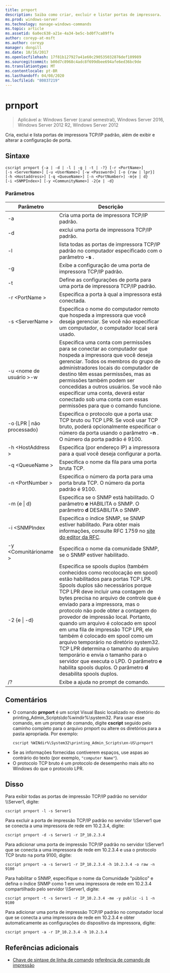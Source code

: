 ```yaml
---
title: prnport
description: Saiba como criar, excluir e listar portas de impressora.
ms.prod: windows-server
ms.technology: manage-windows-commands
ms.topic: article
ms.assetid: 6a0ec638-a21e-4a34-be5c-bd0f7ca89ffe
author: coreyp-at-msft
ms.author: coreyp
manager: dongill
ms.date: 10/16/2017
ms.openlocfilehash: 17f81b127927a41e60c290535032876def109989
ms.sourcegitcommit: b00d7c8968c4adc8f699dbee694afe6ed36bc9de
ms.translationtype: MT
ms.contentlocale: pt-BR
ms.lasthandoff: 04/08/2020
ms.locfileid: "80837219"
---
```

# <a name="prnport"></a>prnport

>Aplicável a: Windows Server (canal semestral), Windows Server 2016, Windows Server 2012 R2, Windows Server 2012

Cria, exclui e lista portas de impressora TCP/IP padrão, além de exibir e alterar a configuração de porta.

## <a name="syntax"></a>Sintaxe
```
cscript prnport {-a | -d | -l | -g | -t | -?} [-r <PortName>] 
[-s <ServerName>] [-u <UserName>] [-w <Password>] [-o {raw | lpr}] 
[-h <Hostaddress>] [-q <QueueName>] [-n <PortNumber>] -m{e | d} 
[-i <SNMPIndex>] [-y <CommunityName>] -2{e | -d}
```

### <a name="parameters"></a>Parâmetros

|          Parâmetro           |                                                                                                                                                                                                                                                                                                     Descrição                                                                                                                                                                                                                                                                                                      |
|------------------------------|----------------------------------------------------------------------------------------------------------------------------------------------------------------------------------------------------------------------------------------------------------------------------------------------------------------------------------------------------------------------------------------------------------------------------------------------------------------------------------------------------------------------------------------------------------------------------------------------------------------------|
|              -a              |                                                                                                                                                                                                                                                                                       Cria uma porta de impressora TCP/IP padrão.                                                                                                                                                                                                                                                                                        |
|              -d              |                                                                                                                                                                                                                                                                                       exclui uma porta de impressora TCP/IP padrão.                                                                                                                                                                                                                                                                                        |
|              -l              |                                                                                                                                                                                                                                                             lista todas as portas de impressora TCP/IP padrão no computador especificado com o parâmetro **-s** .                                                                                                                                                                                                                                                             |
|              -g              |                                                                                                                                                                                                                                                                            Exibe a configuração de uma porta de impressora TCP/IP padrão.                                                                                                                                                                                                                                                                             |
|              -t              |                                                                                                                                                                                                                                                                           Define as configurações de porta para uma porta de impressora TCP/IP padrão.                                                                                                                                                                                                                                                                           |
|        -r \<PortName >        |                                                                                                                                                                                                                                                                                Especifica a porta à qual a impressora está conectada.                                                                                                                                                                                                                                                                                 |
|       -s \<ServerName >       |                                                                                                                                                                                                                               Especifica o nome do computador remoto que hospeda a impressora que você deseja gerenciar. Se você não especificar um computador, o computador local será usado.                                                                                                                                                                                                                                |
| -u \<nome de usuário >-w <Password> |                                                                                                              Especifica uma conta com permissões para se conectar ao computador que hospeda a impressora que você deseja gerenciar. Todos os membros do grupo de administradores locais do computador de destino têm essas permissões, mas as permissões também podem ser concedidas a outros usuários. Se você não especificar uma conta, deverá estar conectado sob uma conta com essas permissões para que o comando funcione.                                                                                                               |
|     -o {LPR &#124; não processado}      |                                                                                                                                                                                                              Especifica o protocolo que a porta usa: TCP bruto ou TCP LPR. Se você usar TCP bruto, poderá opcionalmente especificar o número da porta usando o parâmetro **-n** . O número da porta padrão é 9100.                                                                                                                                                                                                              |
|      -h \<HostAddress >       |                                                                                                                                                                                                                                                                   Especifica (por endereço IP) a impressora para a qual você deseja configurar a porta.                                                                                                                                                                                                                                                                    |
|       -q \<QueueName >        |                                                                                                                                                                                                                                                                                     Especifica o nome da fila para uma porta bruta TCP.                                                                                                                                                                                                                                                                                     |
|       -n \<PortNumber >       |                                                                                                                                                                                                                                                                    Especifica o número da porta para uma porta bruta TCP. O número da porta padrão é 9100.                                                                                                                                                                                                                                                                    |
|        -m {e &#124; d}        |                                                                                                                                                                                                                                                       Especifica se o SNMP está habilitado. O parâmetro **e** HABILITA o SNMP. O parâmetro **d** DESABILITA o SNMP.                                                                                                                                                                                                                                                        |
|        -i \<SNMPIndex        |                                                                                                                                                                                                                             Especifica o índice SNMP, se SNMP estiver habilitado. Para obter mais informações, consulte RFC 1759 no [site do editor da RFC](https://go.microsoft.com/fwlink/?LinkId=569).                                                                                                                                                                                                                              |
|     -y \<Comunitárioname >      |                                                                                                                                                                                                                                                                                Especifica o nome da comunidade SNMP, se o SNMP estiver habilitado.                                                                                                                                                                                                                                                                                |
|       -2 {e &#124; -d}        | Especifica se spools duplos (também conhecidos como recolocação em spool) estão habilitados para portas TCP LPR. Spools duplos são necessários porque TCP LPR deve incluir uma contagem de bytes precisa no arquivo de controle que é enviado para a impressora, mas o protocolo não pode obter a contagem do provedor de impressão local. Portanto, quando um arquivo é colocado em spool em uma fila de impressão TCP LPR, ele também é colocado em spool como um arquivo temporário no diretório system32. TCP LPR determina o tamanho do arquivo temporário e envia o tamanho para o servidor que executa o LPD. O parâmetro **e** habilita spools duplos. O parâmetro **d** desabilita spools duplos. |
|              /?              |                                                                                                                                                                                                                                                                                         Exibe a ajuda no prompt de comando.                                                                                                                                                                                                                                                                                         |

## <a name="remarks"></a>Comentários
-   O comando **prnport** é um script Visual Basic localizado no diretório <language> do printing_Admin_Scripts\\do%windir%\system32\. Para usar esse comando, em um prompt de comando, digite **cscript** seguido pelo caminho completo para o arquivo prnport ou altere os diretórios para a pasta apropriada. Por exemplo:
    ```
    cscript %WINdir%\System32\printing_Admin_Scripts\en-US\prnport
    ```
-   Se as informações fornecidas contiverem espaços, use aspas ao contrário do texto (por exemplo, `"computer Name"`).
-   O protocolo TCP bruto é um protocolo de desempenho mais alto no Windows do que o protocolo LPR.

## <a name="examples"></a><a name="BKMK_examples"></a>Disso
Para exibir todas as portas de impressão TCP/IP padrão no servidor \\\Server1, digite:
```
cscript prnport -l -s Server1
```
Para excluir a porta de impressão TCP/IP padrão no servidor \\\Server1 que se conecta a uma impressora de rede em 10.2.3.4, digite:
```
cscript prnport -d -s Server1 -r IP_10.2.3.4
```
Para adicionar uma porta de impressão TCP/IP padrão no servidor \\\Server1 que se conecta a uma impressora de rede em 10.2.3.4 e usa o protocolo TCP bruto na porta 9100, digite:
```
cscript prnport -a -s Server1 -r IP_10.2.3.4 -h 10.2.3.4 -o raw -n 9100
```
Para habilitar o SNMP, especifique o nome da Comunidade "público" e defina o índice SNMP como 1 em uma impressora de rede em 10.2.3.4 compartilhado pelo servidor \\\Server1, digite:
```
cscript prnport -t -s Server1 -r IP_10.2.3.4 -me -y public -i 1 -n 9100
```
Para adicionar uma porta de impressão TCP/IP padrão no computador local que se conecta a uma impressora de rede em 10.2.3.4 e obter automaticamente as configurações do dispositivo da impressora, digite:
```
cscript prnport -a -r IP_10.2.3.4 -h 10.2.3.4
```

## <a name="additional-references"></a>Referências adicionais
- [Chave de sintaxe de linha de comando](command-line-syntax-key.md)
[referência de comando de impressão](print-command-reference.md)
